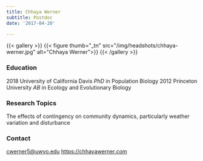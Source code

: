 ```yaml
---
title: Chhaya Werner
subtitle: Postdoc
date: '2017-04-20'

---
```



{{< gallery >}}
  {{< figure thumb="_tn" src="/img/headshots/chhaya-werner.jpg" alt="Chhaya Werner">}}
{{< /gallery >}}


<!--more-->

### Education
2018 University of California Davis _PhD_ in Population Biology
2012 Princeton University _AB_ in Ecology and Evolutionary Biology

### Research Topics
The effects of contingency on community dynamics, particularly weather variation and disturbance


### Contact
cwerner5@uwyo.edu
https://chhayawerner.com
